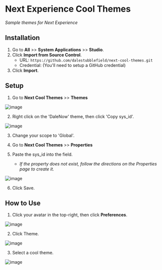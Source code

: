 # Next Experience Cool Themes

*Sample themes for Next Experience*

## Installation
1. Go to **All** >> **System Applications** >> **Studio**.
2. Click **Import from Source Control**.
   * URL: `https://github.com/dalestubblefield/next-cool-themes.git`
   * Credential: (You'll need to setup a GitHub credential)
3. Click **Import**. 


## Setup
1. Go to **Next Cool Themes** >> **Themes**

![image](https://github.com/dalestubblefield/next-cool-themes/assets/994677/7038cf51-abe0-4db5-a446-9c3864813e52)

2. Right click on the 'DaleNow' theme, then click 'Copy sys_id'.

![image](https://github.com/dalestubblefield/next-cool-themes/assets/994677/fe382bb8-b028-43c4-8bd4-7c4f740c16b6)

3. Change your scope to 'Global'.

4. Go to **Next Cool Themes** >> **Properties**

5. Paste the sys_id into the field.
   * *If the property does not exist, follow the directions on the Properties page to create it.*

![image](https://github.com/dalestubblefield/next-cool-themes/assets/994677/a5c5efc8-b9e5-4fa4-95ca-37c0370a2e6d)

6. Click Save. 


## How to Use

1. Click your avatar in the top-right, then click **Preferences**.

![image](https://github.com/dalestubblefield/next-cool-themes/assets/994677/2ab395bf-d16d-40da-a40f-1aa3cd8706da)

2. Click Theme.

![image](https://github.com/dalestubblefield/next-cool-themes/assets/994677/ebae7436-2dfe-49e6-b98e-2133ecbdd39c)

3. Select a cool theme.

![image](https://github.com/dalestubblefield/next-cool-themes/assets/994677/f25c28b1-04d6-4d9d-96e8-0f294322c658)
